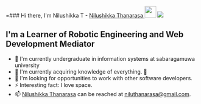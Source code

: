 =### Hi there, I'm Nilushikka  T - [ Nilushikka Thanarasa ](https://www.nilushikka.me) <img src="https://media.giphy.com/media/hvRJCLFzcasrR4ia7z/giphy.gif" width="30"> <img src="https://readme-typing-svg.herokuapp.com?font=Cookie&size=34&duration=8000&color=F7D594&center=true&vCenter=true&height=48&lines=University+Student;UI+/UX+Designer;Frontend+developer;Artificial+Intelligence+Enthusiast;">


## I'm a Learner of Robotic Engineering and Web Development Mediator 
- 🔭 I'm currently undergraduate in information systems at sabaragamuwa university
- 🌱 I'm currently acquiring knowledge of everything. 🤣
- 👯 I'm looking for opportunities to work with other software developers. 
- ⚡ Interesting fact: I love space.
- 📫 [Nilushikka Thanarasa]() can be reached at niluthanarasa@gmail.com.



